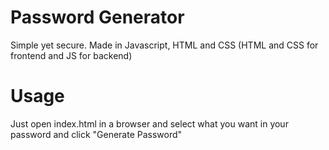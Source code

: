 # Password Generator
Simple yet secure. Made in Javascript, HTML and CSS (HTML and CSS for frontend and JS for backend)

# Usage
Just open index.html in a browser and select what you want in your password and click "Generate Password"